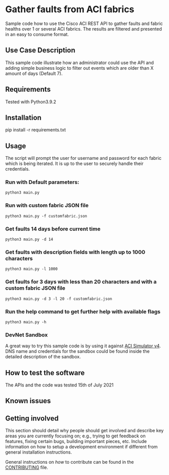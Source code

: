 # Gather faults from ACI fabrics

Sample code how to use the Cisco ACI REST API to gather faults and fabric healths over 1 or several ACI fabrics. The results are filtered and presented in an easy to consume format. 


## Use Case Description

This sample code illustrate how an administrator could use the API and adding simple business logic to filter out events which are older than X amount of days (Default 7).

## Requirements

Tested with Python3.9.2

## Installation

pip install -r requirements.txt

## Usage

The script will prompt the user for username and password for each fabric which is being iterated. It is up to the user to securely handle their credentials.

### Run with Default parameters:

    python3 main.py

### Run with custom fabric JSON file

    python3 main.py -f customfabric.json

### Get faults 14 days before current time

    python3 main.py -d 14

### Get faults with description fields with length up to 1000 characters

    python3 main.py -l 1000

### Get faults for 3 days with less than 20 characters and with a custom fabric JSON file

    python3 main.py -d 3 -l 20 -f customfabric.json
    
### Run the help command to get further help with available flags
    
    python3 main.py -h
    
### DevNet Sandbox

A great way to try this sample code is by using it against [ACI Simulator v4](https://developer.cisco.com/docs/sandbox/#!data-center/overview). DNS name and credentials for the sandbox could be found inside the detailed description of the sandbox.

## How to test the software

The APIs and the code was tested 15th of July 2021

## Known issues


## Getting involved

This section should detail why people should get involved and describe key areas you are currently focusing on; e.g., trying to get feedback on features, fixing certain bugs, building important pieces, etc. Include information on how to setup a development environment if different from general installation instructions.

General instructions on _how_ to contribute can be found in the [CONTRIBUTING](./CONTRIBUTING.md) file.

